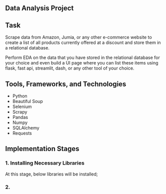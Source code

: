 ## Data Analysis Project

## Task 

Scrape data from Amazon, Jumia, or any other e-commerce website to create a list of all products currently offered at a discount and store them in a relational database.

Perform EDA on the data  that you have stored in the relational database for your choice and even build a UI page where you can list these items using flask, fast api, streamlit, dash, or any other tool of your choice.

## Tools, Frameworks, and Technologies 

 - Python 
 - Beautiful Soup 
 - Selenium 
 - Scrapy 
 - Pandas 
 - Numpy 
 - SQLAlchemy 
 - Requests

 ## Implementation Stages 

 ### 1. Installing Necessary Libraries 
 At this stage, below libraries will be installed; 

 ### 2. 





